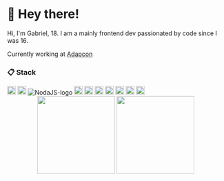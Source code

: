 # 👋 Hey there!

Hi, I'm Gabriel, 18.
I am a mainly frontend dev passionated by code since I was 16.

Currently working at [Adapcon](https://github.com/adapcon)

### 📋 Stack

<div styles="display: inline-block">
<img src="https://img.shields.io/badge/Typescript-282C34?logo=typescript&logoColor=3178c6" alt="typescript-logo" height="20" />
<img src="https://img.shields.io/badge/Javascript-282C34?logo=javascript&logoColor=FCDC00" alt="javascript-logo" height="20" />
<img src="https://img.shields.io/badge/Node.js-282C34?logo=node.js&logoColor=339933" alt="NodaJS-logo" heigth="20"/>
<img src="https://img.shields.io/badge/Vue.js-282C34?logo=vue.js&logoColor=4FC08D" alt="VueJS-logo" height="20" />
<img src="https://img.shields.io/badge/React.js-282C34?logo=react&logoColor=61DAFB" alt="React-JS-logo" height="20" />
<img src="https://img.shields.io/badge/Next.js-282C34?logo=next.js&logoColor=FFFFFF" alt="Next-JS-logo" height="20" />
<img src="https://img.shields.io/badge/Tailwind-282C34?logo=tailwindcss&logoColor=38BDF8" alt="Tailwind-logo" height="20" />
<img src="https://img.shields.io/badge/Sass-282C34?logo=sass&logoColor=CC6699" alt="Sass-logo" height="20" />
<img src="https://img.shields.io/badge/MySQL-282C34?logo=mysql&logoColor=FFFFFF" alt="MySQL-logo" height="20" />
<img src="https://img.shields.io/badge/MongoDB-282C34?logo=mongodb&logoColor=4CA449" alt="Mongodb-logo" height="20" />
</div>


<div align="center">
  <img height="180em" src="https://github-readme-stats.vercel.app/api?username=gabrielforster&show_icons=true&include_all_commits=true&count_private=true" />
  <img height="180em" src="https://github-readme-stats.vercel.app/api/top-langs/?username=gabrielforster&layout=compact&langs_count=10&count_private=true" />
</div>
